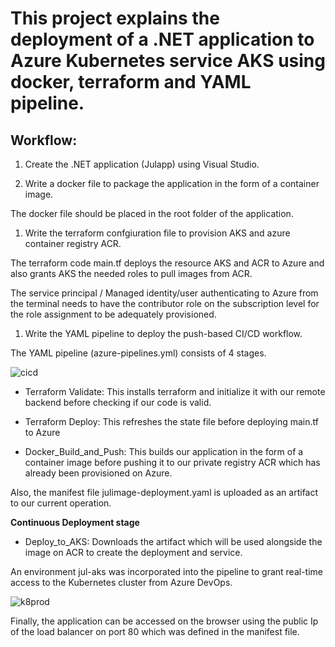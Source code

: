 # This project explains the deployment of a .NET application to Azure Kubernetes service AKS using docker, terraform and YAML pipeline.

## Workflow:

1. Create the .NET application (Julapp) using Visual Studio.

1. Write a docker file to package the application in the form of a container image.
   
The docker file should be placed in the root folder of the application.

1. Write the terraform confgiuration file to provision AKS and azure container registry ACR.

The terraform code main.tf deploys the resource AKS and ACR to Azure and also grants AKS the needed roles to pull images from ACR.

The service principal / Managed identity/user authenticating to Azure from the terminal needs to have the contributor role on the subscription level for the role assignment to be adequately provisioned.

1. Write the YAML pipeline to deploy the push-based CI/CD workflow.

The YAML pipeline (azure-pipelines.yml) consists of 4 stages.

![cicd](https://github.com/Jul977/Deploy-to-AKS-using-terraform-docker-and-YAML-pipeline/assets/110497123/d9b8ac67-6437-44f6-84b0-d3de0ac965de)

* Terraform Validate:
This installs terraform and initialize it with our remote backend before checking if our code is valid.

* Terraform Deploy:
This refreshes the state file before deploying main.tf to Azure

* Docker_Build_and_Push:
This builds our application in the form of a container image before pushing it to our private registry ACR which has already been provisioned on Azure.

Also, the manifest file julimage-deployment.yaml is uploaded as an artifact to our current operation.

**Continuous Deployment stage**

* Deploy_to_AKS:
Downloads the artifact which will be used alongside the image on ACR to create the deployment and service.

An environment jul-aks was incorporated into the pipeline to grant real-time access to the Kubernetes cluster from Azure DevOps.

![k8prod](https://github.com/Jul977/Deploy-to-AKS-using-terraform-docker-and-YAML-pipeline/assets/110497123/3e56fbae-3350-4733-b100-987e0ce03a3e)


Finally, the application can be accessed on the browser using the public Ip of the load balancer on port 80 which was defined in the manifest file.



